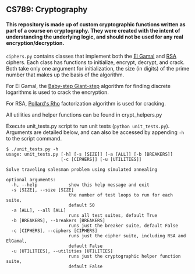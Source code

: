 ## CS789: Cryptography

#### This repository is made up of custom cryptographic functions written as part of a course on cryptography. They were created with the intent of understanding the underlying logic, and should not be used for any real encryption/decryption.

`ciphers.py` contains classes that implement both the [El Gamal](https://en.wikipedia.org/wiki/ElGamal_encryption) and [RSA](https://en.wikipedia.org/wiki/RSA_(cryptosystem)) ciphers. Each class has functions to initialize, encrypt, decrypt, and crack. Both take only one argument for initialization, the size (in digits) of the prime number that makes up the basis of the algorithm.

For El Gamal, the [Baby-step Giant-step](https://en.wikipedia.org/wiki/Baby-step_giant-step) algorithm for finding discrete logarithms is used to crack the encryption.

For RSA, [Pollard's Rho](https://en.wikipedia.org/wiki/Pollard%27s_rho_algorithm) factorization algorithm is used for cracking.

All utilities and helper functions can be found in crypt_helpers.py

Execute unit_tests.py script to run unit tests (`python unit_tests.py`). Arguments are detailed below, and can also be accessed by appending `-h` to the script command.

```
$ ./unit_tests.py -h
usage: unit_tests.py [-h] [-s [SIZE]] [-a [ALL]] [-b [BREAKERS]]
                     [-c [CIPHERS]] [-u [UTILITIES]]

Solve traveling salesman problem using simulated annealing

optional arguments:
  -h, --help            show this help message and exit
  -s [SIZE], --size [SIZE]
                        the number of test loops to run for each suite,
                        default 50
  -a [ALL], --all [ALL]
                        runs all test suites, default True
  -b [BREAKERS], --breakers [BREAKERS]
                        runs just the breaker suite, default False
  -c [CIPHERS], --ciphers [CIPHERS]
                        runs just the cipher suite, including RSA and ElGamal,
                        default False
  -u [UTILITIES], --utilities [UTILITIES]
                        runs just the cryptographic helper function suite,
                        default False

```